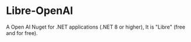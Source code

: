 # Libre-OpenAI
A Open AI Nuget for .NET applications (.NET 8 or higher), It is "Libre" (free and for free).